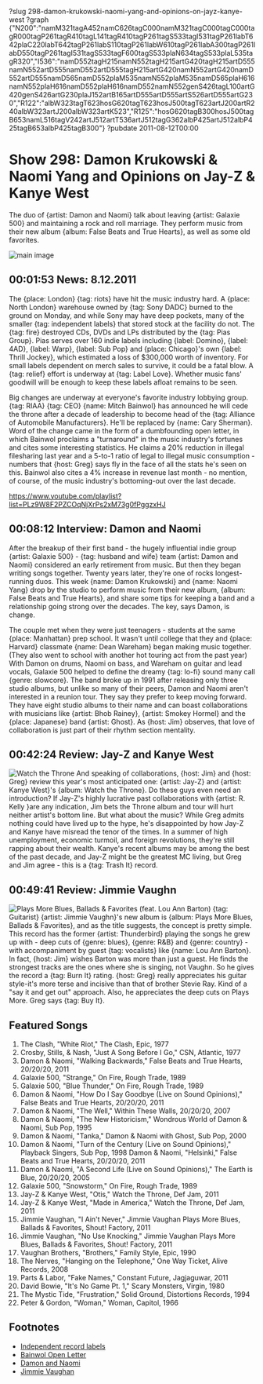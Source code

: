 ?slug 298-damon-krukowski-naomi-yang-and-opinions-on-jayz-kanye-west
?graph {"N200":"namM321tagA452namC626tagC000namM321tagC000tagC000tagR000tagP261tagR410tagL141tagR410tagP261tagS533tagI531tagP261labT642plaC220labT642tagP261labS110tagP261labW610tagP261labA300tagP261labD550tagP261tagI531tagS533tagF600tagS533plaN634tagS533plaL535tagR320","I536":"namD552tagH215namN552tagH215artG420tagH215artD555namN552artD555namD552artD555tagH215artG420namN552artG420namD552artD555namD565namD552plaM535namN552plaM535namD565plaH616namN552plaH616namD552plaH616namD552namN552genS426tagL100artG420genS426artG230plaJ152artB165artD555artD555artS526artD555artG230","R122":"albW323tagT623hosG620tagT623hosJ500tagT623artJ200artR240albW323artJ200albW323artK523","R125":"hosG620tagB300hosJ500tagB653namL516tagV242artJ512artT536artJ512tagG362albP425artJ512albP425tagB653albP425tagB300"}
?pubdate 2011-08-12T00:00

# Show 298: Damon Krukowski & Naomi Yang and Opinions on Jay-Z & Kanye West 
The duo of {artist: Damon and Naomi} talk about leaving {artist: Galaxie 500} and maintaining a rock and roll marriage. They perform music from their new album {album: False Beats and True Hearts}, as well as some old favorites.

![main image](http://static.soundopinions.org/images/2011/damon_naomi.jpg)


## 00:01:53 News: 8.12.2011
The {place: London} {tag: riots} have hit the music industry hard. A {place: North London} warehouse owned by {tag: Sony DADC} burned to the ground on Monday, and while Sony may have deep pockets, many of the smaller {tag: independent labels} that stored stock at the facility do not. The {tag: fire} destroyed CDs, DVDs and LPs distributed by the {tag: Pias Group}. Pias serves over 160 indie labels including {label: Domino}, {label: 4AD}, {label: Warp}, {label: Sub Pop} and {place: Chicago}'s own {label: Thrill Jockey}, which estimated a loss of $300,000 worth of inventory. For small labels dependent on merch sales to survive, it could be a fatal blow. A {tag: relief} effort is underway at {tag: Label Love}. Whether music fans' goodwill will be enough to keep these labels afloat remains to be seen.

Big changes are underway at everyone's favorite industry lobbying group. {tag: RIAA} {tag: CEO} {name: Mitch Bainwol} has announced he will cede the throne after a decade of leadership to become head of the {tag: Alliance of Automobile Manufacturers}. He'll be replaced by {name: Cary Sherman}. Word of the change came in the form of a dumbfounding open letter, in which Bainwol proclaims a "turnaround" in the music industry's fortunes and cites some interesting statistics. He claims a 20% reduction in illegal filesharing last year and a 5-to-1 ratio of legal to illegal music consumption - numbers that {host: Greg} says fly in the face of all the stats he's seen on this. Bainwol also cites a 4% increase in revenue last month - no mention, of course, of the music industry's bottoming-out over the last decade.

https://www.youtube.com/playlist?list=PLz9W8F2PZCOqNjXrPs2xM73g0fPggzxHJ
## 00:08:12 Interview: Damon and Naomi
After the breakup of their first band - the hugely influential indie group {artist: Galaxie 500} - {tag: husband and wife} team {artist: Damon and Naomi} considered an early retirement from music. But then they began writing songs together. Twenty years later, they're one of rocks longest-running duos. This week {name: Damon Krukowski} and {name: Naomi Yang} drop by the studio to perform music from their new album, {album: False Beats and True Hearts}, and share some tips for keeping a band and a relationship going strong over the decades. The key, says Damon, is change.

The couple met when they were just teenagers - students at the same {place: Manhattan} prep school. It wasn't until college that they and {place: Harvard} classmate {name: Dean Wareham} began making music together. (They also went to school with another hot touring act from the past year) With Damon on drums, Naomi on bass, and Wareham on guitar and lead vocals, Galaxie 500 helped to define the dreamy {tag: lo-fi} sound many call {genre: slowcore}. The band broke up in 1991 after releasing only three studio albums, but unlike so many of their peers, Damon and Naomi aren't interested in a reunion tour. They say they prefer to keep moving forward. They have eight studio albums to their name and can boast collaborations with musicians like {artist: Bhob Rainey}, {artist: Smokey Hormel} and the {place: Japanese} band {artist: Ghost}. As {host: Jim} observes, that love of collaboration is just part of their rhythm section mentality.

## 00:42:24 Review: Jay-Z and Kanye West
![Watch the Throne](https://upload.wikimedia.org/wikipedia/en/e/ee/Watch_The_Throne.jpg "112080/455392802")
And speaking of collaborations, {host: Jim} and {host: Greg} review this year's most anticipated one: {artist: Jay-Z} and {artist: Kanye West}'s {album: Watch the Throne}. Do these guys even need an introduction? If Jay-Z's highly lucrative past collaborations with {artist: R. Kelly }are any indication, Jim bets the Throne album and tour will hurt neither artist's bottom line. But what about the music? While Greg admits nothing could have lived up to the hype, he's disappointed by how Jay-Z and Kanye have misread the tenor of the times. In a summer of high unemployment, economic turmoil, and foreign revolutions, they're still rapping about their wealth. Kanye's recent albums may be among the best of the past decade, and Jay-Z might be the greatest MC living, but Greg and Jim agree - this is a {tag: Trash It} record.

## 00:49:41 Review: Jimmie Vaughn
![Plays More Blues, Ballads & Favorites (feat. Lou Ann Barton)](http://is1.mzstatic.com/image/thumb/Music/v4/f3/26/4a/f3264ad3-dbcf-8de1-1dda-576c83de1d67/source/600x600bb.jpg "485111/450617610")
{tag: Guitarist} {artist: Jimmie Vaughn}'s new album is {album: Plays More Blues, Ballads & Favorites}, and as the title suggests, the concept is pretty simple. This record has the former {artist: Thunderbird} playing the songs he grew up with - deep cuts of {genre: blues}, {genre: R&B} and {genre: country} - with accompaniment by guest {tag: vocalists} like {name: Lou Ann Barton}. In fact, {host: Jim} wishes Barton was more than just a guest. He finds the strongest tracks are the ones where she is singing, not Vaughn. So he gives the record a {tag: Burn It} rating. {host: Greg} really appreciates his guitar style-it's more terse and incisive than that of brother Stevie Ray. Kind of a "say it and get out" approach. Also, he appreciates the deep cuts on Plays More. Greg says {tag: Buy It}.



## Featured Songs
1. The Clash, "White Riot," The Clash, Epic, 1977
2. Crosby, Stills, & Nash, "Just A Song Before I Go," CSN, Atlantic, 1977
3. Damon & Naomi, "Walking Backwards," False Beats and True Hearts, 20/20/20, 2011
4. Galaxie 500, "Strange," On Fire, Rough Trade, 1989
5. Galaxie 500, "Blue Thunder," On Fire, Rough Trade, 1989
6. Damon & Naomi, "How Do I Say Goodbye (Live on Sound Opinions)," False Beats and True Hearts, 20/20/20, 2011
7. Damon & Naomi, "The Well," Within These Walls, 20/20/20, 2007
8. Damon & Naomi, "The New Historicism," Wondrous World of Damon & Naomi, Sub Pop, 1995
9. Damon & Naomi, "Tanka," Damon & Naomi with Ghost, Sub Pop, 2000
10. Damon & Naomi, "Turn of the Century (Live on Sound Opinions)," Playback Singers, Sub Pop, 1998 Damon & Naomi, "Helsinki," False Beats and True Hearts, 20/20/20, 2011
11. Damon & Naomi, "A Second Life (Live on Sound Opinions)," The Earth is Blue, 20/20/20, 2005
12. Galaxie 500, "Snowstorm," On Fire, Rough Trade, 1989
13. Jay-Z & Kanye West, "Otis," Watch the Throne, Def Jam, 2011
14. Jay-Z & Kanye West, "Made in America," Watch the Throne, Def Jam, 2011
15. Jimmie Vaughan, "I Ain't Never," Jimmie Vaughan Plays More Blues, Ballads & Favorites, Shout! Factory, 2011
16. Jimmie Vaughan, "No Use Knocking," Jimmie Vaughan Plays More Blues, Ballads & Favorites, Shout! Factory, 2011
17. Vaughan Brothers, "Brothers," Family Style, Epic, 1990
18. The Nerves, "Hanging on the Telephone," One Way Ticket, Alive Records, 2008
19. Parts & Labor, "Fake Names," Constant Future, Jagjaguwar, 2011
20. David Bowie, "It's No Game Pt. 1," Scary Monsters, Virgin, 1980
21. The Mystic Tide, "Frustration," Solid Ground, Distortions Records, 1994
22. Peter & Gordon, "Woman," Woman, Capitol, 1966


## Footnotes
- [Independent record labels](http://www.theguardian.com/music/2011/aug/09/independent-record-labels-stock-london-riots/print)
- [Bainwol Open Letter](http://www.hypebot.com/hypebot/2011/08/riaa-chief-mitch-bainwol-sends-a-goodbye-letter-to-the-music-industry-full-text.html)
- [Damon and Naomi](http://damonandnaomi.com/)
- [Jimmie Vaughan](http://www.jimmievaughan.com/)
